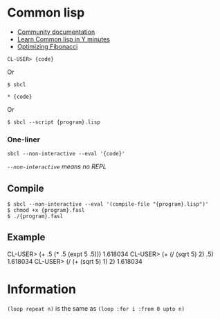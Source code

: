 # Common lisp

- [Community documentation](https://lispcookbook.github.io/cl-cookbook/)
- [Learn Common lisp in Y minutes](https://learnxinyminutes.com/docs/common-lisp/)
- [Optimizing Fibonacci](http://fare.tunes.org/files/fun/fibonacci.lisp)

```
CL-USER> {code}
```

Or
```
$ sbcl

* {code}
```

Or
```
$ sbcl --script {program}.lisp
```

### One-liner
```
sbcl --non-interactive --eval '{code}'
```
*`--non-interactive` means no REPL*

## Compile

```
$ sbcl --non-interactive --eval '(compile-file "{program}.lisp")'
$ chmod +x {program}.fasl
$ ./{program}.fasl
```

## Example

CL-USER> (+ .5 (* .5 (expt 5 .5)))
1.618034
CL-USER> (+ (/ (sqrt 5) 2) .5)
1.618034
CL-USER> (/ (+ (sqrt 5) 1) 2)
1.618034

# Information

`(loop repeat n)` is the same as `(loop :for i :from 0 upto n)`
